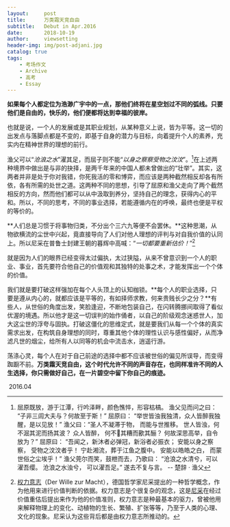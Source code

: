 ```yaml
---
layout:     post
title:      万类霜天竞自由
subtitle:   Debut in Apr.2016
date:       2018-10-19
author:     viewsetting
header-img: img/post-adjani.jpg
catalog: true
tags:
    - 考场作文
    - Archive
    - 高考
    - Essay
---
```


**如果每个人都定位为浩渺广宇中的一点，那他们终将在星空划过不同的弧线。只要他们是自由的，快乐的，他们便都将达到幸福的彼岸。**

也就是说，一个人的发展或是其职业规划，从某种意义上说，皆为平等。这一切的出发点与落脚点都是不变的，即基于自身的潜力与目标，向着提升个人的素养，充实内在精神世界的理想的前行。

渔父可以“*沧浪之水*”濯其足，而屈子则不能“*以身之察察受物之汶汶*”。[^1]在上述两种境界中做出是与非的抉择，是两千年来的中国人都未曾做出的“壮举”。其实，这两者并非是处于你对我错，你死我活的零和博弈，而应该是两种截然相反却各有所依，各有所需的处世之道。这两种不同的思想，引导了屈原和渔父走向了两个截然相反的方向，然而他们都可以从中汲取到养分，坚持自己的理念，获得内心的平和。所以，不同的思考，不同的事业选择，若能遵循内在的呼唤，最终也便是平权的等价的。

**人们总是习惯于将事物归类，不分出个三六九等便不会罢休。**这种思潮，从物欲横流的尘世中兴起，竟直接导向了人们对他人理想的评判与对自我价值的认同上。所以尼采在普鲁士封建王朝的暮辉中高喊：“*一切都要重新估价！*”[^2]

就是因为人们的眼界已经变得太过偏执，太过狭隘，从来不曾意识到一个人的职业、事业，首先要符合他自己的价值观和其独特的处事之术，才能发挥出一个个体的价值。

我们就是要打破这样强加在每个人头顶上的认知枷锁。**每个人的职业选择，只要是遵从内心的，就都应该是平等的，有如择师求教，何来贵贱长少之分？**有些人，从世俗的角度出发，笑脸逢迎，不断地包装自己，在闪转腾挪间取得了看似优渥的境遇。所以他才是这一切误判的始作俑者，以自己的阶级观念迷惑世人，加大这尘世的浮夸与固执。打破这僵化的思维定式，就是要我们从每一个个体的真实需求出发，在构筑自身理想的同时，尊重其他个体的理性认识与感性偏好，从而净滤凡世的烟尘，给所有人以同等的机会中流击水，逍遥行游。

荡涤心灵，每个人在对于自己前途的选择中都不应该被世俗的偏见所误导，而变得踟蹰不前。**万类霜天竞自由，这个时代允许不同的声音存在，也同样准许不同的人生选择，你只需做好自己，在一片碧空中留下你自己的痕迹。**

​    													  2016.04



[^1]: 屈原既放，游于江潭，行吟泽畔，颜色憔悴，形容枯槁。 渔父见而问之曰： “子非三闾大夫与？何故至于斯！” 屈原曰： “举世皆浊我独清，众人皆醉我独醒，是以见放！” 渔父曰：“圣人不凝滞于物， 而能与世推移。 世人皆浊，何不淈其泥而扬其波？ 众人皆醉， 何不𫗦其糟而歠其酾？ 何故深思高举，自令放为？” 屈原曰： “吾闻之，新沐者必弹冠，新浴者必振衣； 安能以身之察察， 受物之汶汶者乎！ 宁赴湘流，葬于江鱼之腹中。 安能以皓皓之白， 而蒙世俗之尘埃乎！” 渔父莞尔而笑，鼓枻而去，乃歌曰：  “沧浪之水清兮，可以濯吾缨。 沧浪之水浊兮， 可以濯吾足。” 遂去不复与言。                  -- 楚辞 · 渔父



[^2]: [权力意志](https://zh.wikipedia.org/wiki/%E6%9D%83%E5%8A%9B%E6%84%8F%E5%BF%97)（Der Wille zur Macht），德国哲学家尼采提出的一种哲学概念，作为他用来进行价值判断的依据。权力意志是个很复杂的观念，这是[尼采](https://zh.wikipedia.org/wiki/%E5%B0%BC%E9%87%87)在经过价值重估后提出来作为他的价值准则，权力意志是种最基本的驱力，曾被他用来解释物理上的变化、动植物的生长、繁殖、扩张等等，乃至于人类的心理、文化的现象。尼采认为这些背后都是由权力意志所推动的。